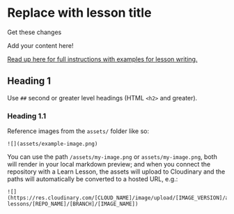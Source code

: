 # Replace with lesson title

Get these changes

Add your content here!

[Read up here for full instructions with examples for lesson writing.](https://learn.firstdraft.com/lessons/3-how-to-write-a-lesson)

## Heading 1

Use `##` second or greater level headings (HTML `<h2>` and greater).

### Heading 1.1

Reference images from the `assets/` folder like so:

```
![](assets/example-image.png)
```

You can use the path `/assets/my-image.png` or `assets/my-image.png`, both will render in your local markdown preview; and when you connect the repository with a Learn Lesson, the assets will upload to Cloudinary and the paths will automatically be converted to a hosted URL, e.g.:

```
![](https://res.cloudinary.com/[CLOUD_NAME]/image/upload/[IMAGE_VERSION]/appdev-lessons/[REPO_NAME]/[BRANCH]/[IMAGE_NAME])
```
